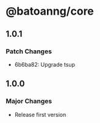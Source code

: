 # @batoanng/core

## 1.0.1

### Patch Changes

- 6b6ba82: Upgrade tsup

## 1.0.0

### Major Changes

- Release first version
